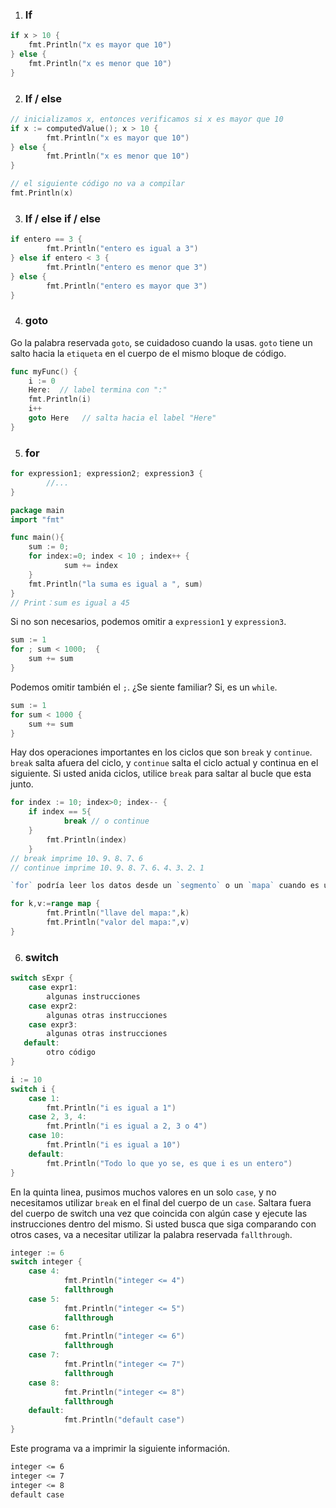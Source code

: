 1. ### If

```go
if x > 10 {
    fmt.Println("x es mayor que 10")
} else {
    fmt.Println("x es menor que 10")
}
```

2. ### If / else

```go
// inicializamos x, entonces verificamos si x es mayor que 10
if x := computedValue(); x > 10 {
    	fmt.Println("x es mayor que 10")
} else {
    	fmt.Println("x es menor que 10")
}

// el siguiente código no va a compilar
fmt.Println(x)
```

3. ### If / else if / else

```go
if entero == 3 {
    	fmt.Println("entero es igual a 3")
} else if entero < 3 {
    	fmt.Println("entero es menor que 3")
} else {
    	fmt.Println("entero es mayor que 3")
}
```

4. ### goto

Go la palabra reservada `goto`, se cuidadoso cuando la usas. `goto` tiene un salto hacia la `etiqueta` en el cuerpo de el mismo bloque de código.

```go
func myFunc() {
    i := 0
	Here:  // label termina con ":"
    fmt.Println(i)
    i++
    goto Here   // salta hacia el label "Here"
}
```

5. ### for

```go
for expression1; expression2; expression3 {
    	//...
}
```

```go
package main
import "fmt"

func main(){
    sum := 0;
    for index:=0; index < 10 ; index++ {
        	sum += index
    }
    fmt.Println("la suma es igual a ", sum)
}
// Print：sum es igual a 45
```

Si no son necesarios, podemos omitir a `expression1` y `expression3`.

```go
sum := 1
for ; sum < 1000;  {
    sum += sum
}
```

Podemos omitir también el `;`. ¿Se siente familiar? Si, es un `while`.

```go
sum := 1
for sum < 1000 {
    sum += sum
}
```

Hay dos operaciones importantes en los ciclos que son `break` y `continue`. `break` salta afuera del ciclo, y `continue` salta el ciclo actual y continua en el siguiente. Si usted anida ciclos, utilice `break` para saltar al bucle que esta junto.

```go
for index := 10; index>0; index-- {
    if index == 5{
        	break // o continue
    }
    	fmt.Println(index)
	}
// break imprime 10、9、8、7、6
// continue imprime 10、9、8、7、6、4、3、2、1

`for` podría leer los datos desde un `segmento` o un `mapa` cuando es utilizado con `range`.

for k,v:=range map {
    	fmt.Println("llave del mapa:",k)
    	fmt.Println("valor del mapa:",v)
}
```

6. ### switch

```go
switch sExpr {
	case expr1:
    	algunas instrucciones
	case expr2:
    	algunas otras instrucciones
	case expr3:
    	algunas otras instrucciones
   default:
    	otro código
}
```

```go
i := 10
switch i {
	case 1:
    	fmt.Println("i es igual a 1")
	case 2, 3, 4:
    	fmt.Println("i es igual a 2, 3 o 4")
	case 10:
    	fmt.Println("i es igual a 10")
	default:
    	fmt.Println("Todo lo que yo se, es que i es un entero")
}
```

En la quinta linea, pusimos muchos valores en un solo `case`, y no necesitamos utilizar `break` en el final del cuerpo de un `case`. Saltara fuera del cuerpo de switch una vez que coincida con algún case y ejecute las instrucciones dentro del mismo. Si usted busca que siga comparando con otros cases, va a necesitar utilizar la palabra reservada `fallthrough`.

```go
integer := 6
switch integer {
	case 4:
			fmt.Println("integer <= 4")
			fallthrough
	case 5:
			fmt.Println("integer <= 5")
			fallthrough
	case 6:
			fmt.Println("integer <= 6")
			fallthrough
	case 7:
			fmt.Println("integer <= 7")
			fallthrough
	case 8:
			fmt.Println("integer <= 8")
			fallthrough
	default:
			fmt.Println("default case")
}
```

Este programa va a imprimir la siguiente información.

```bash
integer <= 6
integer <= 7
integer <= 8
default case
```